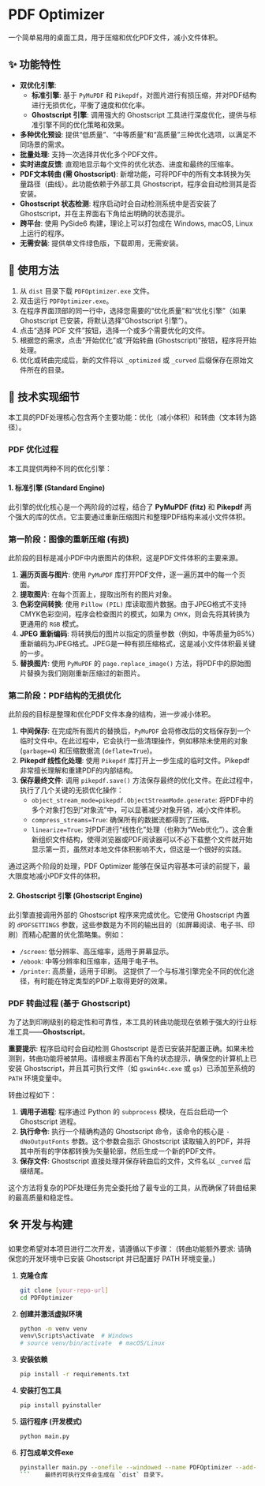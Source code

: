 # PDF Optimizer

一个简单易用的桌面工具，用于压缩和优化PDF文件，减小文件体积。


## ✨ 功能特性

- **双优化引擎**:
    - **标准引擎**: 基于 `PyMuPDF` 和 `Pikepdf`，对图片进行有损压缩，并对PDF结构进行无损优化，平衡了速度和优化率。
    - **Ghostscript 引擎**: 调用强大的 Ghostscript 工具进行深度优化，提供与标准引擎不同的优化策略和效果。
- **多种优化预设**: 提供“低质量”、“中等质量”和“高质量”三种优化选项，以满足不同场景的需求。
- **批量处理**: 支持一次选择并优化多个PDF文件。
- **实时进度反馈**: 直观地显示每个文件的优化状态、进度和最终的压缩率。
- **PDF文本转曲 (需 Ghostscript)**: 新增功能，可将PDF中的所有文本转换为矢量路径（曲线）。此功能依赖于外部工具 Ghostscript，程序会自动检测其是否安装。
- **Ghostscript 状态检测**: 程序启动时会自动检测系统中是否安装了 Ghostscript，并在主界面右下角给出明确的状态提示。
- **跨平台**: 使用 PySide6 构建，理论上可以打包成在 Windows, macOS, Linux 上运行的程序。
- **无需安装**: 提供单文件绿色版，下载即用，无需安装。

## 🚀 使用方法

1.  从 `dist` 目录下载 `PDFOptimizer.exe` 文件。
2.  双击运行 `PDFOptimizer.exe`。
3.  在程序界面顶部的同一行中，选择您需要的“优化质量”和“优化引擎”（如果 Ghostscript 已安装，将默认选择“Ghostscript 引擎”）。
4.  点击“选择 PDF 文件”按钮，选择一个或多个需要优化的文件。
5.  根据您的需求，点击“开始优化”或“开始转曲 (Ghostscript)”按钮，程序将开始处理。
6.  优化或转曲完成后，新的文件将以 `_optimized` 或 `_curved` 后缀保存在原始文件所在的目录。

## 🔧 技术实现细节

本工具的PDF处理核心包含两个主要功能：优化（减小体积）和转曲（文本转为路径）。

### PDF 优化过程
本工具提供两种不同的优化引擎：

#### 1. 标准引擎 (Standard Engine)
此引擎的优化核心是一个两阶段的过程，结合了 **PyMuPDF (fitz)** 和 **Pikepdf** 两个强大的库的优点。它主要通过重新压缩图片和整理PDF结构来减小文件体积。

### 第一阶段：图像的重新压缩 (有损)

此阶段的目标是减小PDF中内嵌图片的体积，这是PDF文件体积的主要来源。

1.  **遍历页面与图片**: 使用 `PyMuPDF` 库打开PDF文件，逐一遍历其中的每一个页面。
2.  **提取图片**: 在每个页面上，提取出所有的图片对象。
3.  **色彩空间转换**: 使用 `Pillow (PIL)` 库读取图片数据。由于JPEG格式不支持CMYK色彩空间，程序会检查图片的模式，如果为 `CMYK`，则会先将其转换为更通用的 `RGB` 模式。
4.  **JPEG 重新编码**: 将转换后的图片以指定的质量参数（例如，中等质量为85%）重新编码为JPEG格式。JPEG是一种有损压缩格式，这是减小文件体积最关键的一步。
5.  **替换图片**: 使用 `PyMuPDF` 的 `page.replace_image()` 方法，将PDF中的原始图片替换为我们刚刚重新压缩过的新图片。

### 第二阶段：PDF结构的无损优化

此阶段的目标是整理和优化PDF文件本身的结构，进一步减小体积。

1.  **中间保存**: 在完成所有图片的替换后，`PyMuPDF` 会将修改后的文档保存到一个临时文件中。在此过程中，它会执行一些清理操作，例如移除未使用的对象 (`garbage=4`) 和压缩数据流 (`deflate=True`)。
2.  **Pikepdf 线性化处理**: 使用 `Pikepdf` 库打开上一步生成的临时文件。Pikepdf 非常擅长理解和重建PDF的内部结构。
3.  **保存最终文件**: 调用 `pikepdf.save()` 方法保存最终的优化文件。在此过程中，执行了几个关键的无损优化操作：
    *   `object_stream_mode=pikepdf.ObjectStreamMode.generate`: 将PDF中的多个对象打包到“对象流”中，可以显著减少对象开销，减小文件体积。
    *   `compress_streams=True`: 确保所有的数据流都得到了压缩。
    *   `linearize=True`: 对PDF进行“线性化”处理（也称为“Web优化”）。这会重新组织文件结构，使得浏览器或PDF阅读器可以不必下载整个文件就开始显示第一页，虽然对本地文件体积影响不大，但这是一个很好的实践。

通过这两个阶段的处理，PDF Optimizer 能够在保证内容基本可读的前提下，最大限度地减小PDF文件的体积。

#### 2. Ghostscript 引擎 (Ghostscript Engine)
此引擎直接调用外部的 Ghostscript 程序来完成优化。它使用 Ghostscript 内置的 `dPDFSETTINGS` 参数，这些参数是为不同的输出目的（如屏幕阅读、电子书、印刷）而精心配置的优化策略集。例如：
-   `/screen`: 低分辨率、高压缩率，适用于屏幕显示。
-   `/ebook`: 中等分辨率和压缩率，适用于电子书。
-   `/printer`: 高质量，适用于印刷。
这提供了一个与标准引擎完全不同的优化途径，有时能在特定类型的PDF上取得更好的效果。

### PDF 转曲过程 (基于 Ghostscript)

为了达到印刷级别的稳定性和可靠性，本工具的转曲功能现在依赖于强大的行业标准工具——**Ghostscript**。

**重要提示**: 程序启动时会自动检测 Ghostscript 是否已安装并配置正确。如果未检测到，转曲功能将被禁用。请根据主界面右下角的状态提示，确保您的计算机上已安装 Ghostscript，并且其可执行文件（如 `gswin64c.exe` 或 `gs`）已添加至系统的 `PATH` 环境变量中。

转曲过程如下：

1.  **调用子进程**: 程序通过 Python 的 `subprocess` 模块，在后台启动一个 Ghostscript 进程。
2.  **执行命令**: 执行一个精确构造的 Ghostscript 命令，该命令的核心是 `-dNoOutputFonts` 参数。这个参数会指示 Ghostscript 读取输入的PDF，并将其中所有的字体都转换为矢量轮廓，然后生成一个新的PDF文件。
3.  **保存文件**: Ghostscript 直接处理并保存转曲后的文件，文件名以 `_curved` 后缀结尾。

这个方法将复杂的PDF处理任务完全委托给了最专业的工具，从而确保了转曲结果的最高质量和稳定性。

## 🛠️ 开发与构建

如果您希望对本项目进行二次开发，请遵循以下步骤：
(转曲功能额外要求: 请确保您的开发环境中已安装 Ghostscript 并已配置好 PATH 环境变量。)

1.  **克隆仓库**
    ```bash
    git clone [your-repo-url]
    cd PDFOptimizer
    ```

2.  **创建并激活虚拟环境**
    ```bash
    python -m venv venv
    venv\Scripts\activate  # Windows
    # source venv/bin/activate  # macOS/Linux
    ```

3.  **安装依赖**
    ```bash
    pip install -r requirements.txt
    ```

4.  **安装打包工具**
    ```bash
    pip install pyinstaller
    ```

5.  **运行程序 (开发模式)**
    ```bash
    python main.py
    ```

6.  **打包成单文件exe**
    ```bash
    pyinstaller main.py --onefile --windowed --name PDFOptimizer --add-data "ui/style.qss;."
    ```    最终的可执行文件会生成在 `dist` 目录下。
